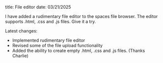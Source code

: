 title: File editor
date: 03/21/2025

I have added a rudimentary file editor to the spaces file browser. The editor supports .html, .css and .js files. Give it a try.

Latest changes:

- Implemented rudimentary file editor
- Revised some of the file upload functionality
- Added the ability to create empty .html, .css and .js files. (Thanks Charlie)